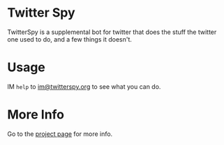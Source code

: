 # Twitter Spy

TwitterSpy is a supplemental bot for twitter that does the stuff the twitter
one used to do, and a few things it doesn't.

# Usage

IM `help` to [im@twitterspy.org](xmpp:im@twitterspy.org) to see what
you can do.

# More Info

Go to the [project page](http://dustin.github.com/twitterspy/) for more info.
